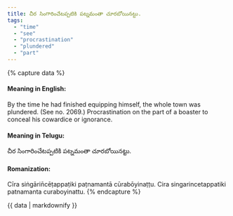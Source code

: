 ```yaml
---
title: చీర సింగారించేటప్పటికి పట్నమంతా చూరబోయినట్టు.
tags:
  - "time"
  - "see"
  - "procrastination"
  - "plundered"
  - "part"
---
```


{% capture data %}
#### Meaning in English:
By the time he had finished equipping himself, the whole town was plundered.
(See no. 2069.)
Procrastination on the part of a boaster to conceal his cowardice or ignorance.

#### Meaning in Telugu:
చీర సింగారించేటప్పటికి పట్నమంతా చూరబోయినట్టు.

#### Romanization:
Cīra siṅgārin̄cēṭappaṭiki paṭnamantā cūrabōyinaṭṭu.
Cira singarincetappatiki patnamanta curaboyinattu.
{% endcapture %}

{{ data | markdownify }}

